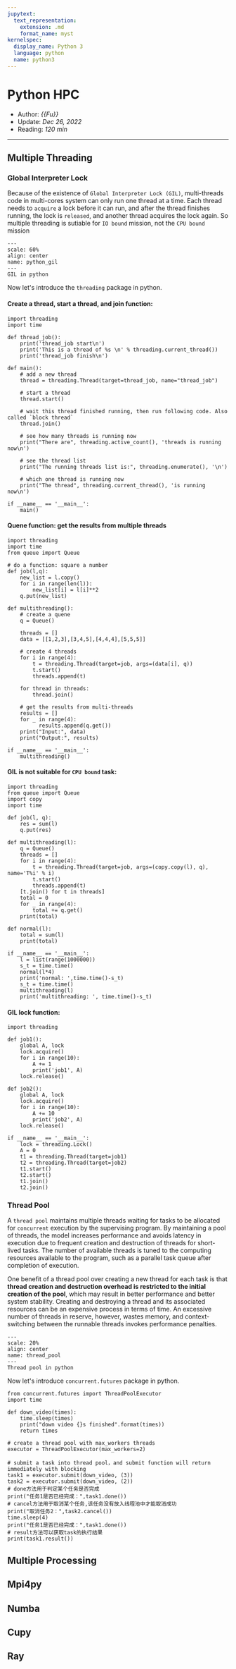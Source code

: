 ```yaml
---
jupytext:
  text_representation:
    extension: .md
    format_name: myst
kernelspec:
  display_name: Python 3
  language: python
  name: python3
---
```


# Python HPC

- Author: *{{Fu}}*
- Update: *Dec 26, 2022*
- Reading: *120 min*

---


## Multiple Threading



### Global Interpreter Lock

Because of the existence of `Global Interpreter Lock (GIL)`, multi-threads code in multi-cores system can only run one thread at a time. Each thread needs to `acquire` a lock before it can run, and after the thread finishes running, the lock is `released`, and another thread acquires the lock again. So multiple threading is sutiable for `IO bound` mission, not the `CPU bound` mission

```{figure} ./files/python_gil.webp
---
scale: 60%
align: center
name: python_gil
---
GIL in python
```

Now let's introduce the `threading` package in python.


#### **Create a thread, start a thread, and join function:**

```{code-cell} ipython3
import threading
import time

def thread_job():
    print('thread_job start\n')
    print('This is a thread of %s \n' % threading.current_thread())
    print('thread_job finish\n')

def main():
    # add a new thread
    thread = threading.Thread(target=thread_job, name="thread_job")

    # start a thread
    thread.start()

    # wait this thread finished running, then run following code. Also called `block thread`
    thread.join()

    # see how many threads is running now
    print("There are", threading.active_count(), 'threads is running now\n') 

    # see the thread list
    print("The running threads list is:", threading.enumerate(), '\n') 

    # which one thread is running now
    print("The thread", threading.current_thread(), 'is running now\n') 

if __name__ == '__main__':
    main()
```

#### **Quene function: get the results from multiple threads** 

```{code-cell} ipython3
import threading
import time
from queue import Queue

# do a function: square a number
def job(l,q):
    new_list = l.copy()
    for i in range(len(l)):
        new_list[i] = l[i]**2
    q.put(new_list)

def multithreading():
    # create a quene
    q = Queue()

    threads = []
    data = [[1,2,3],[3,4,5],[4,4,4],[5,5,5]]

    # create 4 threads
    for i in range(4):
        t = threading.Thread(target=job, args=(data[i], q))
        t.start()
        threads.append(t)

    for thread in threads:
        thread.join()
    
    # get the results from multi-threads
    results = []
    for _ in range(4):
          results.append(q.get())
    print("Input:", data)
    print("Output:", results)

if __name__ == '__main__':
    multithreading()
```


#### **GIL is not suitable for `CPU bound` task:**

```{code-cell} ipython3
import threading
from queue import Queue
import copy
import time

def job(l, q):
    res = sum(l)
    q.put(res)

def multithreading(l):
    q = Queue()
    threads = []
    for i in range(4):
        t = threading.Thread(target=job, args=(copy.copy(l), q), name='T%i' % i)
        t.start()
        threads.append(t)
    [t.join() for t in threads]
    total = 0
    for _ in range(4):
        total += q.get()
    print(total)

def normal(l):
    total = sum(l)
    print(total)

if __name__ == '__main__':
    l = list(range(1000000))
    s_t = time.time()
    normal(l*4)
    print('normal: ',time.time()-s_t)
    s_t = time.time()
    multithreading(l)
    print('multithreading: ', time.time()-s_t)
```


#### **GIL lock function:**

```{code-cell} ipython3
import threading

def job1():
    global A, lock
    lock.acquire()
    for i in range(10):
        A += 1
        print('job1', A)
    lock.release()

def job2():
    global A, lock
    lock.acquire()
    for i in range(10):
        A += 10
        print('job2', A)
    lock.release()

if __name__ == '__main__':
    lock = threading.Lock()
    A = 0
    t1 = threading.Thread(target=job1)
    t2 = threading.Thread(target=job2)
    t1.start()
    t2.start()
    t1.join()
    t2.join()
```

### Thread Pool

A `thread pool` maintains multiple threads waiting for tasks to be allocated for `concurrent` execution by the supervising program. By maintaining a pool of threads, the model increases performance and avoids latency in execution due to frequent creation and destruction of threads for short-lived tasks. The number of available threads is tuned to the computing resources available to the program, such as a parallel task queue after completion of execution.


One benefit of a thread pool over creating a new thread for each task is that **thread creation and destruction overhead is restricted to the initial creation of the pool**, which may result in better performance and better system stability. Creating and destroying a thread and its associated resources can be an expensive process in terms of time. An excessive number of threads in reserve, however, wastes memory, and context-switching between the runnable threads invokes performance penalties.

```{figure} ./files/thread_pool.png
---
scale: 20%
align: center
name: thread_pool
---
Thread pool in python
```

Now let's introduce `concurrent.futures` package in python.


```{code-cell} ipython3
from concurrent.futures import ThreadPoolExecutor
import time

def down_video(times):
    time.sleep(times)
    print("down video {}s finished".format(times))
    return times

# create a thread pool with max_workers threads
executor = ThreadPoolExecutor(max_workers=2)

# submit a task into thread pool，and submit function will return immediately with blocking
task1 = executor.submit(down_video, (3))
task2 = executor.submit(down_video, (2))
# done方法用于判定某个任务是否完成
print("任务1是否已经完成：",task1.done())
# cancel方法用于取消某个任务,该任务没有放入线程池中才能取消成功
print("取消任务2：",task2.cancel())
time.sleep(4)
print("任务1是否已经完成：",task1.done())
# result方法可以获取task的执行结果
print(task1.result())
```

## Multiple Processing



## Mpi4py 




## Numba 


## Cupy 



## Ray







